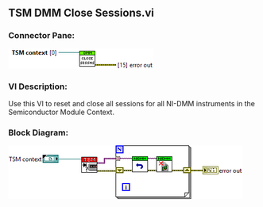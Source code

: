 ## **TSM DMM Close Sessions.vi**
### Connector Pane:
![alt text](/docs/images/Instrument%20Control/DMM/TSM%20DMM%20Close%20Sessions.vic.png "TSM DMM Close Sessions.vi connector pane")

### VI Description:
Use this VI to reset and close all sessions for all NI-DMM instruments in the Semiconductor Module Context.

### Block Diagram:
![alt text](/docs/images/Instrument%20Control/DMM/TSM%20DMM%20Close%20Sessions.vid.png "TSM DMM Close Sessions.vi block diagram")
